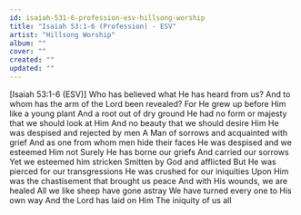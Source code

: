 ```yaml
---
id: isaiah-531-6-profession-esv-hillsong-worship
title: "Isaiah 53:1-6 (Profession) - ESV"
artist: "Hillsong Worship"
album: ""
cover: ""
created: ""
updated: ""
---
```


[Isaiah 53:1-6 (ESV)]
Who has believed what He has heard from us?
And to whom has the arm of the Lord been revealed?
For He grew up before Him like a young plant
And a root out of dry ground
He had no form or majesty that we should look at Him
And no beauty that we should desire Him
He was despised and rejected by men
A Man of sorrows and acquainted with grief
And as one from whom men hide their faces
He was despised and we esteemed Him not
Surеly He has borne our griefs
And carriеd our sorrows
Yet we esteemed him stricken
Smitten by God and afflicted
But He was pierced for our transgressions
He was crushed for our iniquities
Upon Him was the chastisement that brought us peace
And with His wounds, we are healed
All we like sheep have gone astray
We have turned every one to His own way
And the Lord has laid on Him
The iniquity of us all
